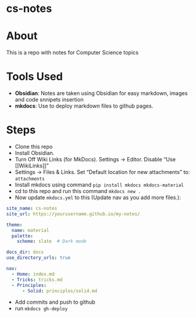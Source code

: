 # cs-notes

# About
This is a repo with notes for Computer Science topics

# Tools Used
- **Obsidian**: Notes are taken using Obsidian for easy markdown, images and code snnipets insertion
- **mkdocs**: Use to deploy markdown files to github pages.

# Steps
- Clone this repo
- Install Obsidian.
- Turn Off Wiki Links (for MkDocs). Settings → Editor. Disable “Use [[WikiLinks]]”
- Settings → Files & Links. Set “Default location for new attachments” to: ```attachments```
- Install mkdocs using command ```pip install mkdocs mkdocs-material```
- cd to this repo and run this command ```mkdocs new .```
- Now update ```mkdocs.yml``` to this (Update nav as you add more files.):
```yml
site_name: cs-notes
site_url: https://yourusername.github.io/my-notes/

theme:
  name: material
  palette:
    scheme: slate  # Dark mode

docs_dir: docs
use_directory_urls: true

nav:
  - Home: index.md
  - Tricks: tricks.md
  - Principles:
      - Solid: principles/solid.md
```

- Add commits and push to github
- run ```mkdocs gh-deploy```
